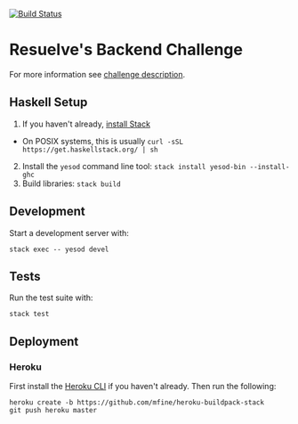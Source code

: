 [![Build Status](https://travis-ci.org/yusent/resuelve-backend-challenge.svg?branch=master)](https://travis-ci.org/yusent/resuelve-backend-challenge)

# Resuelve's Backend Challenge

For more information see [challenge description](https://github.com/resuelve/prueba-ing-backend).

## Haskell Setup

1. If you haven't already, [install Stack](https://haskell-lang.org/get-started)
  * On POSIX systems, this is usually `curl -sSL https://get.haskellstack.org/ | sh`
2. Install the `yesod` command line tool: `stack install yesod-bin --install-ghc`
3. Build libraries: `stack build`

## Development

Start a development server with:

```
stack exec -- yesod devel
```

## Tests

Run the test suite with:

```
stack test
```

## Deployment

### Heroku

First install the [Heroku CLI](https://devcenter.heroku.com/articles/heroku-cli) if you haven't already. Then run the following:

```
heroku create -b https://github.com/mfine/heroku-buildpack-stack
git push heroku master
```
